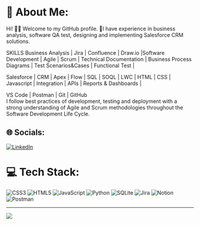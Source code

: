 # 💫 About Me:
Hi! 👋😊
Welcome to my GitHub profile.
🚀I have experience in business analysis, software QA test, designing and implementing Salesforce CRM solutions.

SKILLS
Business Analysis | Jira | Confluence | Draw.io |Software Development | Agile | Scrum | Technical Documentation | Business Process Diagrams | Test Scenarios&Cases | Functional Test |

Salesforce | CRM | Apex | Flow | SQL | SOQL | LWC | HTML | CSS | Javascript | Integration | APIs | Reports & Dashboards | 

VS Code | Postman | Git | GitHub<br>I follow best practices of development, testing and deployment with a strong understanding of Agile and Scrum methodologies throughout the Software Development Life Cycle.



## 🌐 Socials:
[![LinkedIn](https://img.shields.io/badge/LinkedIn-%230077B5.svg?logo=linkedin&logoColor=white)](https://linkedin.com/in/fatih-yazici) 

# 💻 Tech Stack:
![CSS3](https://img.shields.io/badge/css3-%231572B6.svg?style=for-the-badge&logo=css3&logoColor=white) ![HTML5](https://img.shields.io/badge/html5-%23E34F26.svg?style=for-the-badge&logo=html5&logoColor=white) ![JavaScript](https://img.shields.io/badge/javascript-%23323330.svg?style=for-the-badge&logo=javascript&logoColor=%23F7DF1E) ![Python](https://img.shields.io/badge/python-3670A0?style=for-the-badge&logo=python&logoColor=ffdd54) ![SQLite](https://img.shields.io/badge/sqlite-%2307405e.svg?style=for-the-badge&logo=sqlite&logoColor=white) ![Jira](https://img.shields.io/badge/jira-%230A0FFF.svg?style=for-the-badge&logo=jira&logoColor=white) ![Notion](https://img.shields.io/badge/Notion-%23000000.svg?style=for-the-badge&logo=notion&logoColor=white) ![Postman](https://img.shields.io/badge/Postman-FF6C37?style=for-the-badge&logo=postman&logoColor=white)



---
[![](https://visitcount.itsvg.in/api?id=fatih-yazici&icon=0&color=0)](https://visitcount.itsvg.in)

<!-- Proudly created with GPRM ( https://gprm.itsvg.in ) -->
